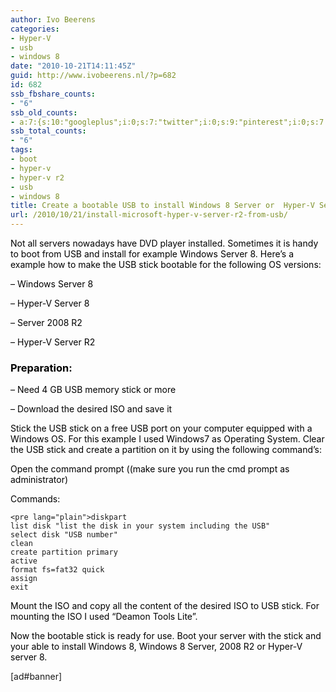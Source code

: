 ```yaml
---
author: Ivo Beerens
categories:
- Hyper-V
- usb
- windows 8
date: "2010-10-21T14:11:45Z"
guid: http://www.ivobeerens.nl/?p=682
id: 682
ssb_fbshare_counts:
- "6"
ssb_old_counts:
- a:7:{s:10:"googleplus";i:0;s:7:"twitter";i:0;s:9:"pinterest";i:0;s:7:"fbshare";i:6;s:8:"linkedin";i:0;s:6:"reddit";i:0;s:6:"tumblr";i:0;}
ssb_total_counts:
- "6"
tags:
- boot
- hyper-v
- hyper-v r2
- usb
- windows 8
title: Create a bootable USB to install Windows 8 Server or  Hyper-V Server 8
url: /2010/10/21/install-microsoft-hyper-v-server-r2-from-usb/
---
```


<font color="#000000"></font>

<font color="#000000">Not all servers nowadays have DVD player installed. Sometimes it is handy to boot from USB and install for example Windows Server 8. </font><font color="#000000">Here’s a example how to make the USB stick bootable for the following OS versions:</font>

<font color="#000000">– Windows Server 8 </font>

<font color="#000000">– Hyper-V Server 8</font>

<font color="#000000">– Server 2008 R2 </font>

<font color="#000000">– Hyper-V Server R2 </font>

### **<font color="#000000">Preparation:</font>**

<font color="#000000">– Need 4 GB USB memory stick or more</font>

<font color="#000000">– Download the desired ISO and save it</font>

<font color="#000000"></font>

<font color="#000000"></font>

<font color="#000000"></font>

<font color="#000000">Stick the USB stick on a free USB port on your computer equipped with a Windows OS. For this example I used Windows7 as Operating System. Clear the USB stick and create a partition on it by using the following command’s:</font>

<font color="#000000">Open the command prompt ((make sure you run the cmd prompt as administrator)</font>

<font color="#000000">Commands:</font>

```
<pre lang="plain">diskpart 
list disk "list the disk in your system including the USB"
select disk "USB number"
clean
create partition primary
active
format fs=fat32 quick
assign
exit
```

<font color="#000000">Mount the ISO and copy all the content of the desired ISO to USB stick. For mounting the ISO I used “Deamon Tools Lite”.</font>

<font color="#000000">Now the bootable stick is ready for use. Boot your server with the stick and your able to install Windows 8, Windows 8 Server, 2008 R2 or Hyper-V server 8.</font>

<font color="#000000"></font>

\[ad#banner\]

<font color="#000000"></font>

```
```

